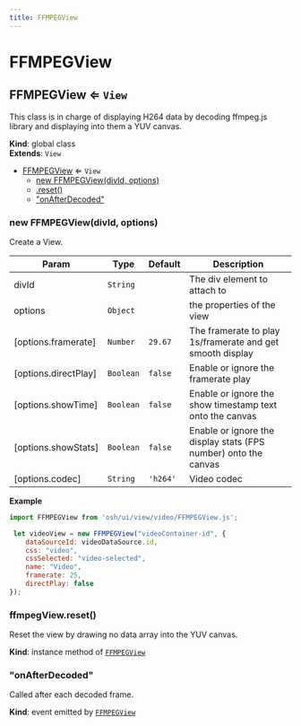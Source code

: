 ```yaml
---
title: FFMPEGView
---
```


# FFMPEGView

<a name="FFMPEGView"></a>

## FFMPEGView ⇐ <code>View</code>
This class is in charge of displaying H264 data by decoding ffmpeg.js library and displaying into them a YUV canvas.

**Kind**: global class  
**Extends**: <code>View</code>  

* [FFMPEGView](#FFMPEGView) ⇐ <code>View</code>
    * [new FFMPEGView(divId, options)](#new_FFMPEGView_new)
    * [.reset()](#FFMPEGView+reset)
    * ["onAfterDecoded"](#FFMPEGView+event_onAfterDecoded)

<a name="new_FFMPEGView_new"></a>

### new FFMPEGView(divId, options)
Create a View.


| Param | Type | Default | Description |
| --- | --- | --- | --- |
| divId | <code>String</code> |  | The div element to attach to |
| options | <code>Object</code> |  | the properties of the view |
| [options.framerate] | <code>Number</code> | <code>29.67</code> | The framerate to play 1s/framerate and get smooth display |
| [options.directPlay] | <code>Boolean</code> | <code>false</code> | Enable or ignore the framerate play |
| [options.showTime] | <code>Boolean</code> | <code>false</code> | Enable or ignore the show timestamp text onto the canvas |
| [options.showStats] | <code>Boolean</code> | <code>false</code> | Enable or ignore the display stats (FPS number) onto the canvas |
| [options.codec] | <code>String</code> | <code>&#x27;h264&#x27;</code> | Video codec |

**Example**  
```js
import FFMPEGView from 'osh/ui/view/video/FFMPEGView.js';

 let videoView = new FFMPEGView("videoContainer-id", {
    dataSourceId: videoDataSource.id,
    css: "video",
    cssSelected: "video-selected",
    name: "Video",
    framerate: 25,
    directPlay: false
});
```
<a name="FFMPEGView+reset"></a>

### ffmpegView.reset()
Reset the view by drawing no data array into the YUV canvas.

**Kind**: instance method of [<code>FFMPEGView</code>](#FFMPEGView)  
<a name="FFMPEGView+event_onAfterDecoded"></a>

### "onAfterDecoded"
Called after each decoded frame.

**Kind**: event emitted by [<code>FFMPEGView</code>](#FFMPEGView)  
